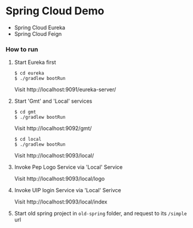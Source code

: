Spring Cloud Demo
=================

* Spring Cloud Eureka
* Spring Cloud Feign

### How to run

1. Start Eureka first

    ```
    $ cd eureka
    $ ./gradlew bootRun
    ```

    Visit http://localhost:9091/eureka-server/

1. Start 'Gmt' and 'Local' services

    ```
    $ cd gmt
    $ ./gradlew bootRun
    ```

    Visit http://localhost:9092/gmt/

    ```
    $ cd local
    $ ./gradlew bootRun
    ```

    Visit http://localhost:9093/local/

1. Invoke Pep Logo Service via 'Local' Service

    Visit http://localhost:9093/local/logo

1. Invoke UIP login Service via 'Local' Serivce

    Visit http://localhost:9093/local/index

1. Start old spring project in `old-spring` folder, and request to its `/simple` url
